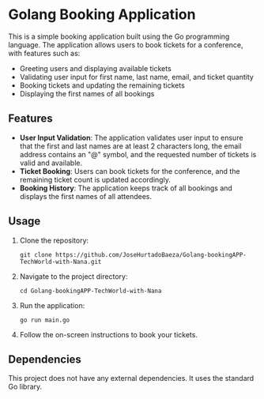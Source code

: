 # Golang Booking Application

This is a simple booking application built using the Go programming language. The application allows users to book tickets for a conference, with features such as:

- Greeting users and displaying available tickets
- Validating user input for first name, last name, email, and ticket quantity
- Booking tickets and updating the remaining tickets
- Displaying the first names of all bookings

## Features

- **User Input Validation**: The application validates user input to ensure that the first and last names are at least 2 characters long, the email address contains an "@" symbol, and the requested number of tickets is valid and available.
- **Ticket Booking**: Users can book tickets for the conference, and the remaining ticket count is updated accordingly.
- **Booking History**: The application keeps track of all bookings and displays the first names of all attendees.

## Usage

1. Clone the repository:

   ```
   git clone https://github.com/JoseHurtadoBaeza/Golang-bookingAPP-TechWorld-with-Nana.git
   ```

2. Navigate to the project directory:

   ```
   cd Golang-bookingAPP-TechWorld-with-Nana
   ```

3. Run the application:

   ```
   go run main.go
   ```

4. Follow the on-screen instructions to book your tickets.

## Dependencies

This project does not have any external dependencies. It uses the standard Go library.
